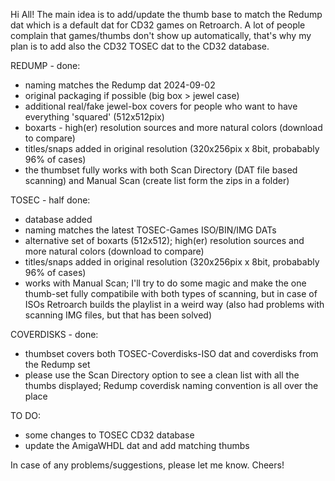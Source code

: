 Hi All!
The main idea is to add/update the thumb base to match the Redump dat which is a default dat for CD32 games on Retroarch.
A lot of people complain that games/thumbs don't show up automatically, that's why my plan is to add also the CD32 TOSEC dat to the CD32 database.

REDUMP - done:
- naming matches the Redump dat 2024-09-02
- original packaging if possible (big box > jewel case)
- additional real/fake jewel-box covers for people who want to have everything 'squared' (512x512pix)
- boxarts - high(er) resolution sources and more natural colors (download to compare)
- titles/snaps added in original resolution (320x256pix x 8bit, probabably 96% of cases)
- the thumbset fully works with both Scan Directory (DAT file based scanning) and Manual Scan (create list form the zips in a folder)

TOSEC - half done:
 - database added
 - naming matches the latest TOSEC-Games ISO/BIN/IMG DATs
 - alternative set of boxarts (512x512); high(er) resolution sources and more natural colors (download to compare)
 - titles/snaps added in original resolution (320x256pix x 8bit, probabably 96% of cases)
 - works with Manual Scan; I'll try to do some magic and make the one thumb-set fully compatibile with both types of scanning, but in case of ISOs Retroarch builds the playlist in a weird way (also had problems with scanning IMG files, but that has been solved)

COVERDISKS - done:
 - thumbset covers both TOSEC-Coverdisks-ISO dat and coverdisks from the Redump set
 - please use the Scan Directory option to see a clean list with all the thumbs displayed; Redump coverdisk naming convention is all over the place

TO DO:
- some changes to TOSEC CD32 database
- update the AmigaWHDL dat and add matching thumbs

In case of any problems/suggestions, please let me know.
Cheers!